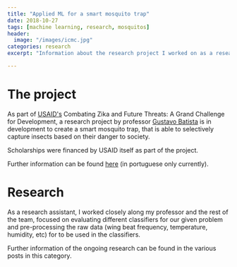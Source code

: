 ```yaml
---
title: "Applied ML for a smart mosquito trap"
date: 2018-10-27
tags: [machine learning, research, mosquitos]
header:
  image: "/images/icmc.jpg"
categories: research
excerpt: "Information about the research project I worked on as a research assistant"

--- 
```


# The project
As part of [USAID's](https://www.usaid.gov/) Combating Zika and Future Threats: A Grand Challenge for Development, a research project by professor [Gustavo Batista](http://conteudo.icmc.usp.br/pessoas/gbatista/) is in development to create a smart mosquito trap, that is able to selectively capture insects based on their danger to society.

Scholarships were financed by USAID itself as part of the project.

Further information can be found [here](http://www.jornaldocampus.usp.br/index.php/2016/10/icmc-cria-armadilha-contra-aedes-aegypti/) (in portuguese only currently).


# Research
As a research assistant, I worked closely along my professor and the rest of the team, focused on evaluating different classifiers for our given problem and pre-processing the raw data (wing beat frequency, temperature, humidity, etc) for to be used in the classifiers.

Further information of the ongoing research can be found in the various posts in this category.
